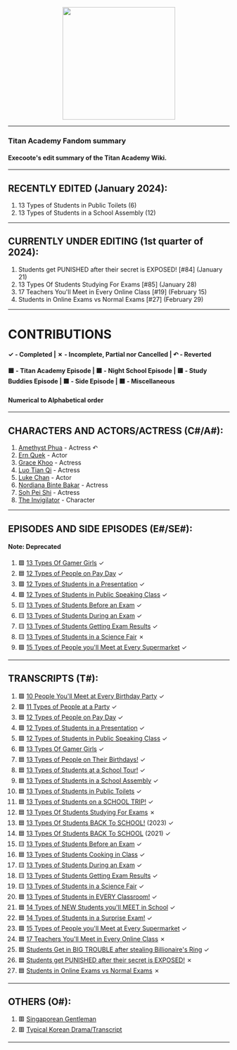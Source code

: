 <p align="center">
  <img src="https://static.wikia.nocookie.net/class-t1t5/images/e/e6/Site-logo.png" width="256" height="256">
</p>

---
### Titan Academy Fandom summary
#### Execoote's edit summary of the Titan Academy Wiki.
--- 
## RECENTLY EDITED (January 2024):
1. 13 Types of Students in Public Toilets (6)
2. 13 Types of Students in a School Assembly (12)
---
## CURRENTLY UNDER EDITING (1st quarter of 2024):
1. Students get PUNISHED after their secret is EXPOSED! [#84] (January 21)
2. 13 Types Of Students Studying For Exams [#85] (January 28)
3. 17 Teachers You'll Meet in Every Online Class [#19] (February 15)
4. Students in Online Exams vs Normal Exams [#27] (February 29)
---
# CONTRIBUTIONS
#### ✓ - Completed | ✗ - Incomplete, Partial nor Cancelled | ↶ - Reverted
#### 🟦 - Titan Academy Episode | 🟪 - Night School Episode | 🟨 - Study Buddies Episode | 🟩 - Side Episode | 🟥 - Miscellaneous
#### Numerical to Alphabetical order
---
## CHARACTERS AND ACTORS/ACTRESS (C#/A#):
1. [Amethyst Phua](https://titanacademy.fandom.com/wiki/Amethyst_Phua) - Actress ↶
2. [Ern Quek](https://titanacademy.fandom.com/wiki/Ern_Quek) - Actor
3. [Grace Khoo](https://titanacademy.fandom.com/wiki/Grace_Khoo) - Actress
4. [Luo Tian Qi](https://titanacademy.fandom.com/wiki/Luo_Tian_Qi) - Actress
5. [Luke Chan](https://titanacademy.fandom.com/wiki/Luke_Chan) - Actor
6. [Nordiana Binte Bakar](https://titanacademy.fandom.com/wiki/Nordiana_Binte_Bakar) - Actress
7. [Soh Pei Shi](https://titanacademy.fandom.com/wiki/Soh_Pei_Shi) - Actress
8. [The Invigilator](https://titanacademy.fandom.com/wiki/The_Invigilator) - Character
---
## EPISODES AND SIDE EPISODES (E#/SE#):
#### Note: Deprecated
1. 🟩 [13 Types Of Gamer Girls](https://titanacademy.fandom.com/wiki/13_Types_Of_Gamer_Girls) ✓
2. 🟦 [12 Types of People on Pay Day](https://titanacademy.fandom.com/wiki/12_Types_of_People_on_Pay_Day) ✓
3. 🟪 [12 Types of Students in a Presentation](https://titanacademy.fandom.com/wiki/12_Types_of_Students_in_a_Presentation) ✓
4. 🟪 [12 Types of Students in Public Speaking Class](https://titanacademy.fandom.com/wiki/12_Types_of_Students_in_Public_Speaking_Class) ✓
5. 🟨 [13 Types of Students Before an Exam](https://titanacademy.fandom.com/wiki/13_Types_of_Students_Before_an_Exam) ✓
6. 🟨 [13 Types of Students During an Exam](https://titanacademy.fandom.com/wiki/13_Types_of_Students_During_an_Exam) ✓
7. 🟨 [13 Types of Students Getting Exam Results](https://titanacademy.fandom.com/wiki/13_Types_of_Students_Getting_Exam_Results) ✓
8. 🟨 [13 Types of Students in a Science Fair](https://titanacademy.fandom.com/wiki/13_Types_of_Students_in_a_Science_Fair) ✗
9. 🟩 [15 Types of People you'll Meet at Every Supermarket](https://titanacademy.fandom.com/wiki/15_Types_of_People_you'll_Meet_at_Every_Supermarket) ✓
---
## TRANSCRIPTS (T#):
1. 🟩 [10 People You'll Meet at Every Birthday Party](https://titanacademy.fandom.com/wiki/10_People_You%27ll_Meet_at_Every_Birthday_Party/Transcript) ✓
2. 🟩 [11 Types of People at a Party](https://titanacademy.fandom.com/wiki/11_Types_of_People_at_a_Party/Transcript) ✓
3. 🟦 [12 Types of People on Pay Day](https://titanacademy.fandom.com/wiki/12_Types_of_People_on_Pay_Day/Transcript) ✓
4. 🟪 [12 Types of Students in a Presentation](https://titanacademy.fandom.com/wiki/12_Types_of_Students_in_a_Presentation/Transcript) ✓
5. 🟪 [12 Types of Students in Public Speaking Class](https://titanacademy.fandom.com/wiki/12_Types_of_Students_in_Public_Speaking_Class/Transcript) ✓
6. 🟩 [13 Types Of Gamer Girls](https://titanacademy.fandom.com/wiki/13_Types_Of_Gamer_Girls/Transcript) ✓
7. 🟦 [13 Types of People on Their Birthdays!](https://titanacademy.fandom.com/wiki/13_Types_of_People_on_Their_Birthdays!/Transcript) ✓
8. 🟦 [13 Types of Students at a School Tour!](https://titanacademy.fandom.com/wiki/13_Types_of_Students_at_a_School_Tour!/Transcript) ✓
9. 🟦 [13 Types of Students in a School Assembly](https://titanacademy.fandom.com/wiki/13_Types_of_Students_in_a_School_Assembly/Transcript) ✓
10. 🟦 [13 Types of Students in Public Toilets](https://titanacademy.fandom.com/wiki/13_Types_of_Students_in_Public_Toilets/Transcript) ✓
11. 🟦 [13 Types of Students on a SCHOOL TRIP!](https://titanacademy.fandom.com/wiki/13_Types_of_Students_on_a_SCHOOL_TRIP!/Transcript) ✓
12. 🟦 [13 Types Of Students Studying For Exams](https://titanacademy.fandom.com/wiki/13_Types_Of_Students_Studying_For_Exams/Transcript) ✗
13. 🟦 [13 Types Of Students BACK To SCHOOL!](https://titanacademy.fandom.com/wiki/13_Types_Of_Students_BACK_To_SCHOOL!/Transcript) (2023) ✓
14. 🟦 [13 Types Of Students BACK To SCHOOL](https://titanacademy.fandom.com/wiki/13_Types_of_Students_BACK_TO_SCHOOL/Transcript) (2021) ✓
15. 🟨 [13 Types of Students Before an Exam](https://titanacademy.fandom.com/wiki/13_Types_of_Students_Before_an_Exam/Transcript) ✓
16. 🟦 [13 Types of Students Cooking in Class](https://titanacademy.fandom.com/wiki/13_Types_of_Students_Cooking_in_Class/Transcript) ✓
17. 🟨 [13 Types of Students During an Exam](https://titanacademy.fandom.com/wiki/13_Types_of_Students_During_an_Exam/Transcript) ✓
18. 🟨 [13 Types of Students Getting Exam Results](https://titanacademy.fandom.com/wiki/13_Types_of_Students_Getting_Exam_Results/Transcript) ✓
19. 🟨 [13 Types of Students in a Science Fair](https://titanacademy.fandom.com/wiki/13_Types_of_Students_in_a_Science_Fair/Transcript) ✓
20. 🟦 [13 Types of Students in EVERY Classroom!](https://titanacademy.fandom.com/wiki/13_Types_of_Students_in_EVERY_Classroom!/Transcript) ✓
21. 🟦 [14 Types of NEW Students you'll MEET in School](https://titanacademy.fandom.com/wiki/14_Types_of_NEW_Students_you'll_MEET_in_School/Transcript) ✓
22. 🟦 [14 Types of Students in a Surprise Exam!](https://titanacademy.fandom.com/wiki/14_Types_of_Students_in_a_Surprise_Exam!/Transcript) ✓
23. 🟩 [15 Types of People you'll Meet at Every Supermarket](https://titanacademy.fandom.com/wiki/15_Types_of_People_you'll_Meet_at_Every_Supermarket/Transcript) ✓
24. 🟦 [17 Teachers You'll Meet in Every Online Class](https://titanacademy.fandom.com/wiki/17_Teachers_You%27ll_Meet_in_Every_Online_Class/Transcript) ✗
25. 🟦 [Students Get in BIG TROUBLE after stealing Billionaire's Ring](https://titanacademy.fandom.com/wiki/Students_Get_in_BIG_TROUBLE_after_stealing_Billionaire's_Ring/Transcript) ✓
26. 🟦 [Students get PUNISHED after their secret is EXPOSED!](https://titanacademy.fandom.com/wiki/Students_get_PUNISHED_after_their_secret_is_EXPOSED!/Transcript) ✗
27. 🟦 [Students in Online Exams vs Normal Exams](https://titanacademy.fandom.com/wiki/Students_in_Online_Exams_vs_Normal_Exams/Transcript) ✗
---
## OTHERS (O#):
1. 🟥 [Singaporean Gentleman](https://titanacademy.fandom.com/wiki/Singaporean_Gentleman)
2. 🟥 [Typical Korean Drama/Transcript](https://titanacademy.fandom.com/wiki/Typical_Korean_Drama/Transcript)
---
